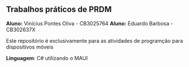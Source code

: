 ## Trabalhos práticos de PRDM

**Aluno:** Vinícius Pontes Oliva - CB3025764
**Aluno:** Eduardo Barbosa - CB302637X

Este repositório é exclusivamente para as atividades de programção para dispositivos móveis

**Linguagem**: C# utilizando o MAUI
